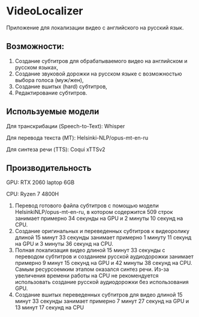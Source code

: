 # VideoLocalizer
Приложение для локализации видео с английского на русский язык.

## Возможности:
1. Создание субтитров для обрабатываемого видео на английском и русском языках,
2. Создание звуковой дорожки на русском языке с возможностью выбора голоса (муж/жен),
3. Создание вшитых (hard) субтитров,
4. Редактирование субтитров.

## Используемые модели
Для транскрибации (Speech-to-Text): Whisper

Для перевода текста (MT): Helsinki-NLP/opus-mt-en-ru

Для синтеза речи (TTS): Coqui xTTSv2
## Производительность
GPU: RTX 2060 laptop 6GB

CPU: Ryzen 7 4800H
1. Перевод готового файла субтитров с помощью модели HelsinkiNLP/opus-mt-en-ru, в котором содержится 509 строк занимает примерно 34 секунды на GPU и 2 минуты 10 секунд на CPU.
2. Создание оригинальных и переведенных субтитров к видеоролику длиной 15 минут 33 секунды занимает примерно 1 минуту 11 секунд на GPU и 3 минуты 36 секунд на CPU.
3. Полная локализация видео длиной 15 минут 33 секунды с переводом субтитров и созданием русской аудиодорожки занимает примерно 9 минут 15 секунд на GPU и 42 минуты 38 секунд на CPU. Самым ресурсоемким этапом оказался синтез речи. Из-за увеличения времени работы на CPU не рекомендуется использовать создание русской аудиодорожки без использования GPU.
4. Создание вшитых переведенных субтитров для видео длиной 15 минут 33 секунды занимает примерно 7 минут 27 секунд на GPU и 13 минут 17 секунд на CPU
